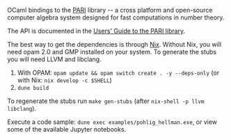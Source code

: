 OCaml bindings to the [PARI](https://pari.math.u-bordeaux.fr/) library -- a cross platform and open-source computer algebra system designed for fast computations in number theory.

The API is documented in the [Users' Guide to the PARI library](https://pari.math.u-bordeaux.fr/pub/pari/manuals/2.16.1/libpari.pdf).

The best way to get the dependencies is through [Nix](https://nixos.org/).
Without Nix, you will need opam 2.0 and GMP installed on your system.
To generate the stubs you will need LLVM and libclang.

1. With OPAM: `opam update && opam switch create . -y --deps-only` (or with Nix: `nix develop -c $SHELL`)
2. `dune build`

To regenerate the stubs run `make gen-stubs` (after `nix-shell -p llvm libclang`).

Execute a code sample: `dune exec examples/pohlig_hellman.exe`, or view some of the available Jupyter notebooks.
